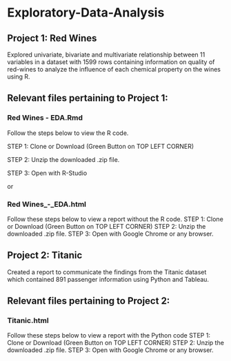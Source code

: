 # Exploratory-Data-Analysis

## Project 1: Red Wines

Explored univariate, bivariate and multivariate relationship between 11 variables in a dataset with 1599 rows containing information on quality of red-wines to analyze the influence of each chemical property on the wines using R.

## Relevant files pertaining to Project 1:

### Red Wines - EDA.Rmd

Follow the steps below to view the R code.


STEP 1: Clone or Download (Green Button on TOP LEFT CORNER)

STEP 2: Unzip the downloaded .zip file.

STEP 3: Open with R-Studio

or

### Red Wines_-_EDA.html

Follow these steps below to view a report without the R code.
STEP 1: Clone or Download (Green Button on TOP LEFT CORNER)
STEP 2: Unzip the downloaded .zip file.
STEP 3: Open with Google Chrome or any browser.


## Project 2: Titanic

Created a report to communicate the findings from the Titanic dataset which contained 891 passenger information using Python and Tableau.

## Relevant files pertaining to Project 2:

### Titanic.html

Follow these steps below to view a report with the Python code
STEP 1: Clone or Download (Green Button on TOP LEFT CORNER)
STEP 2: Unzip the downloaded .zip file.
STEP 3: Open with Google Chrome or any browser.


